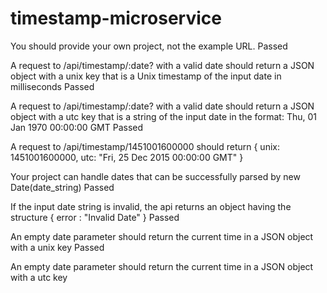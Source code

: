 # timestamp-microservice
You should provide your own project, not the example URL.
Passed

A request to /api/timestamp/:date? with a valid date should return a JSON object with a unix key that is a Unix timestamp of the input date in milliseconds
Passed

A request to /api/timestamp/:date? with a valid date should return a JSON object with a utc key that is a string of the input date in the format: Thu, 01 Jan 1970 00:00:00 GMT
Passed

A request to /api/timestamp/1451001600000 should return { unix: 1451001600000, utc: "Fri, 25 Dec 2015 00:00:00 GMT" }

Your project can handle dates that can be successfully parsed by new Date(date_string)
Passed

If the input date string is invalid, the api returns an object having the structure { error : "Invalid Date" }
Passed

An empty date parameter should return the current time in a JSON object with a unix key
Passed

An empty date parameter should return the current time in a JSON object with a utc key
